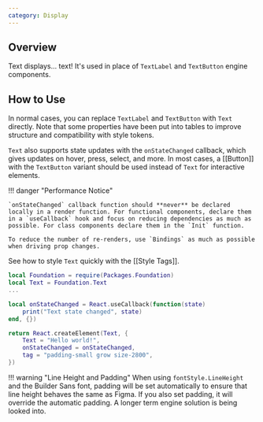 ```yaml
---
category: Display
---
```


## Overview

Text displays... text! It's used in place of `TextLabel` and `TextButton` engine components.

## How to Use

In normal cases, you can replace `TextLabel` and `TextButton` with `Text` directly. Note that some properties have been put into tables to improve structure and compatibility with style tokens.

`Text` also supports state updates with the `onStateChanged` callback, which gives updates on hover, press, select, and more. In most cases, a [[Button]] with the `TextButton` variant should be used instead of `Text` for interactive elements.

!!! danger "Performance Notice"

    `onStateChanged` callback function should **never** be declared locally in a render function. For functional components, declare them in a `useCallback` hook and focus on reducing dependencies as much as possible. For class components declare them in the `Init` function.

    To reduce the number of re-renders, use `Bindings` as much as possible when driving prop changes.

See how to style `Text` quickly with the [[Style Tags]].

```lua
local Foundation = require(Packages.Foundation)
local Text = Foundation.Text
...

local onStateChanged = React.useCallback(function(state)
    print("Text state changed", state)
end, {})

return React.createElement(Text, {
    Text = "Hello world!",
    onStateChanged = onStateChanged,
    tag = "padding-small grow size-2800",
})
```

!!! warning "Line Height and Padding"
    When using `fontStyle.LineHeight` and the Builder Sans font, padding will be set automatically to ensure that line height behaves the same as Figma. If you also set padding, it will override the automatic padding. A longer term engine solution is being looked into.
